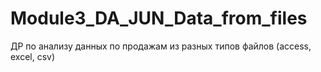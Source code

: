 # Module3_DA_JUN_Data_from_files
ДР по анализу данных по продажам из разных типов файлов (access, excel, csv)

